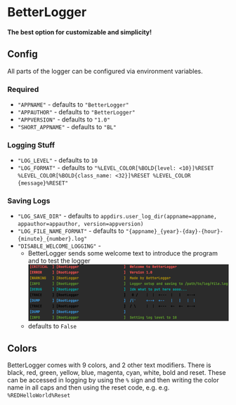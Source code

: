 # BetterLogger
#### The best option for customizable and simplicity!

## Config
All parts of the logger can be configured via environment variables.

### Required
* `"APPNAME"` - defaults to `"BetterLogger"`
* `"APPAUTHOR"` - defaults to `"BetterLogger"`
* `"APPVERSION"` - defaults to `"1.0"`
* `"SHORT_APPNAME"` - defaults to `"BL"`

### Logging Stuff
* `"LOG_LEVEL"` - defaults to `10`
* `"LOG_FORMAT"` - defaults to `"%LEVEL_COLOR[%BOLD{level: <10}]%RESET %LEVEL_COLOR[%BOLD{class_name: <32}]%RESET %LEVEL_COLOR {message}%RESET"`

### Saving Logs
* `"LOG_SAVE_DIR"` - defaults to `appdirs.user_log_dir(appname=appname, appauthor=appauthor, version=appversion)`
* `"LOG_FILE_NAME_FORMAT"` - defaults to `"{appname}_{year}-{day}-{hour}-{minute}_{number}.log"`
* `"DISABLE_WELCOME_LOGGING"` - 
  * BetterLogger sends some welcome text to introduce the program and to test the logger
    ![weclome logging example](images/welcome_logging_example.png)
  * defaults to `False`


## Colors
BetterLogger comes with 9 colors, and 2 other text modifiers. There is black, red, green, yellow, blue, magenta, cyan, 
white, bold and reset. These can be accessed in logging by using the `%` sign and then writing the color name in all 
caps and then using the reset code, e.g. e.g. `%REDHelloWorld%Reset`
